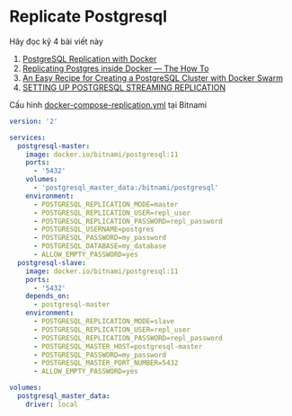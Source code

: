 # Replicate Postgresql

Hãy đọc kỹ 4 bài viết này

1. [PostgreSQL Replication with Docker](ReplicatePostgresql.md)
2. [Replicating Postgres inside Docker — The How To](ReplicatePostgresInsideDocker.md)
3. [An Easy Recipe for Creating a PostgreSQL Cluster with Docker Swarm](https://blog.crunchydata.com/blog/an-easy-recipe-for-creating-a-postgresql-cluster-with-docker-swarm)
4. [SETTING UP POSTGRESQL STREAMING REPLICATION](https://www.cybertec-postgresql.com/en/setting-up-postgresql-streaming-replication/)

Cấu hình [docker-compose-replication.yml](docker-compose-replication.yml) tại Bitnami
```yaml
version: '2'

services:
  postgresql-master:
    image: docker.io/bitnami/postgresql:11
    ports:
      - '5432'
    volumes:
      - 'postgresql_master_data:/bitnami/postgresql'
    environment:
      - POSTGRESQL_REPLICATION_MODE=master
      - POSTGRESQL_REPLICATION_USER=repl_user
      - POSTGRESQL_REPLICATION_PASSWORD=repl_password
      - POSTGRESQL_USERNAME=postgres
      - POSTGRESQL_PASSWORD=my_password
      - POSTGRESQL_DATABASE=my_database
      - ALLOW_EMPTY_PASSWORD=yes
  postgresql-slave:
    image: docker.io/bitnami/postgresql:11
    ports:
      - '5432'
    depends_on:
      - postgresql-master
    environment:
      - POSTGRESQL_REPLICATION_MODE=slave
      - POSTGRESQL_REPLICATION_USER=repl_user
      - POSTGRESQL_REPLICATION_PASSWORD=repl_password
      - POSTGRESQL_MASTER_HOST=postgresql-master
      - POSTGRESQL_PASSWORD=my_password
      - POSTGRESQL_MASTER_PORT_NUMBER=5432
      - ALLOW_EMPTY_PASSWORD=yes

volumes:
  postgresql_master_data:
    driver: local
```


